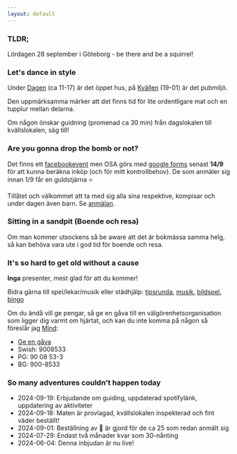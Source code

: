 ```yaml
---
layout: default
---
```


### TLDR;
Lördagen 28 september i Göteborg - be there and be a squirrel!

### Let's dance in style
Under [Dagen](./daydrinker) (ca 11-17) är det öppet hus, på [Kvällen](./nightthinker) (19-01) är det pubmiljö.

Den uppmärksamma märker att det finns tid för lite ordentligare mat och en tupplur mellan delarna.

Om någon önskar guidning (promenad ca 30 min) från dagslokalen till kvällslokalen, säg till!

### Are you gonna drop the bomb or not?
Det finns ett [facebookevent](https://fb.me/1P0i6DtMJJO6DCt) men OSA görs med [google forms](./bombornot) senast **14/9** för att kunna beräkna inköp (och för mitt kontrollbehov). De som anmäler sig innan 1/9 får en guldstjärna :star:

Tillåtet och välkommet att ta med sig alla sina respektive, kompisar och under dagen även barn. Se [anmälan](./bombornot).

### Sitting in a sandpit (Boende och resa)
Om man kommer utsockens så be aware att det är bokmässa samma helg, så kan behöva vara ute i god tid för boende och resa.

### It's so hard to get old without a cause
**Inga** presenter, mest glad för att du kommer!

Bidra gärna till spel/lekar/musik eller städhjälp: [tipsrunda](./daydrinker#tipsrunda), [musik](./daydrinker#musikspellista), [bildspel](./daydrinker#bildspel), [bingo](./nightthinker#bingo)

Om du ändå vill ge pengar, så ge en gåva till en välgörenhetsorganisation som ligger dig varmt om hjärtat, och kan du inte komma på någon så föreslår jag [Mind](https://mind.se/):
* [Ge en gåva](https://mind.se/sa-kan-du-bidra/ge-en-gava/)
* Swish: 9008533
* PG: 90 08 53-3
* BG: 900-8533

### So many adventures couldn't happen today
* 2024-09-19: Erbjudande om guiding, uppdaterad spotifylänk, uppdatering av aktiviteter
* 2024-09-18: Maten är provlagad, kvällslokalen inspekterad och fint väder beställt!
* 2024-09-01: Beställning av :stars: är gjord för de ca 25 som redan anmält sig
* 2024-07-29: Endast två månader kvar som 30-nånting
* 2024-06-04: Denna inbjudan är nu live!
